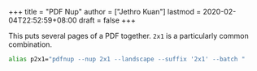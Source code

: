 +++
title = "PDF Nup"
author = ["Jethro Kuan"]
lastmod = 2020-02-04T22:52:59+08:00
draft = false
+++

This puts several pages of a PDF together. `2x1` is a particularly
common combination.

```bash
alias p2x1="pdfnup --nup 2x1 --landscape --suffix '2x1' --batch "
```
